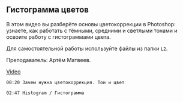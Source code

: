## Гистограмма цветов

В этом видео вы разберёте основы цветокоррекции в Photoshop: узнаете, как работать с тёмными, средними и светлыми тонами и освоите работу с гистограммами цвета.  

Для самостоятельной работы используйте файлы из папки `L2`.

Преподаватель: Артём Матвеев.

[Video](https://player.softculture.cc/embed/online/PSH/PSH_25.25.11_L2-1_Adjustments._Histogram)

``` chapters
00:20 Зачем нужна цветокоррекция. Тон и цвет

02:47 Histogram / Гистограмма
```
